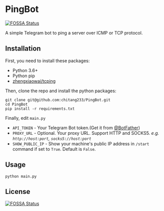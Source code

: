 # PingBot
[![FOSSA Status](https://app.fossa.com/api/projects/git%2Bgithub.com%2Fchitang233%2FPingBot.svg?type=shield)](https://app.fossa.com/projects/git%2Bgithub.com%2Fchitang233%2FPingBot?ref=badge_shield)


A simple Telegram bot to ping a server over ICMP or TCP protocol.

## Installation

First, you need to install these packages:

- Python 3.6+
- Python pip
- [zhengxiaowai/tcping](https://github.com/zhengxiaowai/tcping)

Then, clone the repo and install the python packages:

```shell
git clone git@github.com:chitang233/PingBot.git
cd PingBot
pip install -r requirements.txt
```

Finally, edit `main.py`

- `API_TOKEN` - Your Telegram Bot token.(Get it from [@BotFather](https://t.me/BotFather))
- `PROXY_URL` - Optional. Your proxy URL. Support HTTP and SOCKS5. *e.g. `http://host:port`, `socks5://host:port`*
- `SHOW_PUBLIC_IP` - Show your machine's public IP address in `/start` command if set to `True`. Default is `False`.

## Usage

```shell
python main.py
```

## License
[![FOSSA Status](https://app.fossa.com/api/projects/git%2Bgithub.com%2Fchitang233%2FPingBot.svg?type=large)](https://app.fossa.com/projects/git%2Bgithub.com%2Fchitang233%2FPingBot?ref=badge_large)